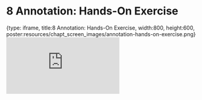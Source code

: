 # 8 Annotation: Hands-On Exercise
 
{type: iframe, title:8 Annotation: Hands-On Exercise, width:800, height:600, poster:resources/chapt_screen_images/annotation-hands-on-exercise.png}
![](https://hutchdatascience.org/AI_for_software/no_toc/annotation-hands-on-exercise.html)
 

 
